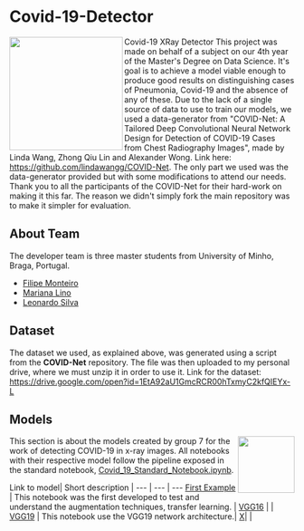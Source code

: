 # Covid-19-Detector
<img align="left" src="https://media.giphy.com/media/UUsOy6IWmzw6mmeOpQ/giphy.gif" width="200" height="200" /> 

Covid-19 XRay Detector
This project was made on behalf of a subject on our 4th year of the Master's Degree on Data Science. It's goal is to achieve a model viable enough to produce good results on distinguishing cases of Pneumonia, Covid-19 and the absence of any of these. Due to the lack of a single source of data to use to train our models, we used a data-generator from "COVID-Net: A Tailored Deep Convolutional Neural Network Design for Detection of COVID-19 Cases from Chest Radiography Images", made by Linda Wang, Zhong Qiu Lin and Alexander Wong. Link here: <https://github.com/lindawangg/COVID-Net>. The only part we used was the data-generator provided but with some modifications to attend our needs. Thank you to all the participants of the COVID-Net for their hard-work on making it this far. The reason we didn't simply fork the main repository was to make it simpler for evaluation.





## About Team
The developer team is three master students from University of Minho, Braga, Portugal.

* [Filipe Monteiro](https://github.com/pimonteiro)
* [Mariana Lino](https://github.com/marianalino)
* [Leonardo Silva](https://github.com/leoproject)

## Dataset
The dataset we used, as explained above, was generated using a script from the **COVID-Net** repository. The file was then uploaded to my personal drive, where we must unzip it in order to use it. Link for the dataset: https://drive.google.com/open?id=1EtA92aU1GmcRCR00hTxmyC2kfQIEYx-L




## Models

<img align="right" src="https://media.giphy.com/media/i4NjAwytgIRDW/giphy.gif" width="100" height="100"/> 

This section is about the models created by group 7 for the work of detecting COVID-19 in x-ray images. All notebooks with their respective model follow the pipeline exposed in the standard notebook, [Covid_19_Standard_Notebook.ipynb](models/).

Link to model| Short description | 
--- | --- | ---
[First Example](models/First\Example/FirstExample.ipynb) | This notebook was the first developed to test and understand the augmentation techniques, transfer learning. | 
[VGG16]() |  |
[VGG19](models/VGG19/FirstExample.ipynb) | This notebook use the  VGG19 network architecture.|
[X]()| |


